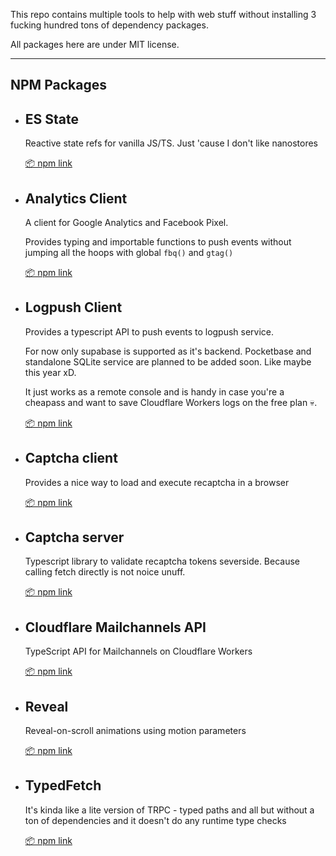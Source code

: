 This repo contains multiple tools to help with web stuff without installing 3 fucking hundred tons of dependency packages.

All packages here are under MIT license.

---

## NPM Packages

- ## ES State

	Reactive state refs for vanilla JS/TS. Just 'cause I don't like nanostores

	[📦 npm link](https://www.npmjs.com/package/@maddsua/es-state)

- ## Analytics Client

	A client for Google Analytics and Facebook Pixel.
	
	Provides typing and importable functions to push events without jumping all the hoops with global `fbq()` and `gtag()`
	
	[📦 npm link](https://www.npmjs.com/package/@maddsua/analytics-client)

- ## Logpush Client

	Provides a typescript API to push events to logpush service.

	For now only supabase is supported as it's backend. Pocketbase and standalone SQLite service are planned to be added soon. Like maybe this year xD.
	
	It just works as a remote console and is handy in case you're a cheapass and want to save Cloudflare Workers logs on the free plan 💀.

	[📦 npm link](https://www.npmjs.com/package/@maddsua/logpush-client)

- ## Captcha client
	
	Provides a nice way to load and execute recaptcha in a browser

	[📦 npm link](https://www.npmjs.com/package/@maddsua/captcha-client)

- ## Captcha server
	
	Typescript library to validate recaptcha tokens severside. Because calling fetch directly is not noice unuff.

	[📦 npm link](https://www.npmjs.com/package/@maddsua/captcha-server)

- ## Cloudflare Mailchannels API
	
	TypeScript API for Mailchannels on Cloudflare Workers

	[📦 npm link](https://www.npmjs.com/package/@maddsua/cf-mailchannels-api)


- ## Reveal
	
	Reveal-on-scroll animations using motion parameters

	[📦 npm link](https://www.npmjs.com/package/@maddsua/reveal)

- ## TypedFetch

	It's kinda like a lite version of TRPC - typed paths and all but without a ton of dependencies and it doesn't do any runtime type checks

	[📦 npm link](https://www.npmjs.com/package/@maddsua/typed-fetch)
